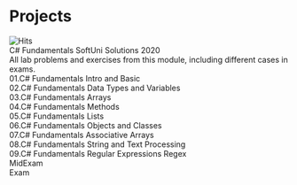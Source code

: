 # Projects
![Hits](https://hits.seeyoufarm.com/api/count/incr/badge.svg?url=https%3A%2F%2Fgithub.com%2Fvebili%2FProjects-SoftUni-CSharp-Fundamentals&count_bg=%2379C83D&title_bg=%23555555&icon=github.svg&icon_color=%23E7E7E7&title=Visitor+hits&edge_flat=false)<br>
C# Fundamentals SoftUni Solutions 2020 <br>
All lab problems and exercises from this module, including different cases in exams. <br>
01.C# Fundamentals Intro and Basic <br>
02.C# Fundamentals Data Types and Variables <br>
03.C# Fundamentals Arrays <br>
04.C# Fundamentals Methods <br>
05.C# Fundamentals Lists <br>
06.C# Fundamentals Objects and Classes <br>
07.C# Fundamentals Associative Arrays <br>
08.C# Fundamentals String and Text Processing <br>
09.C# Fundamentals Regular Expressions Regex <br>
MidExam <br>
Exam
